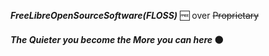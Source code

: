 

**_FreeLibreOpenSourceSoftware(FLOSS)_** 🆓 over ~~Proprietary~~

#### _The Quieter you become the More you can here_ ⚫
